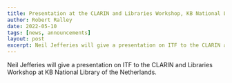 ```yaml
---
title: Presentation at the CLARIN and Libraries Workshop, KB National Library of the Netherlands
author: Robert Ralley
date: 2022-05-10
tags: [news, announcements]
layout: post
excerpt: Neil Jefferies will give a presentation on ITF to the CLARIN and Libraries Workshop.
---
```


Neil Jefferies will give a presentation on ITF to the CLARIN and Libraries Workshop at KB National Library of the Netherlands.
